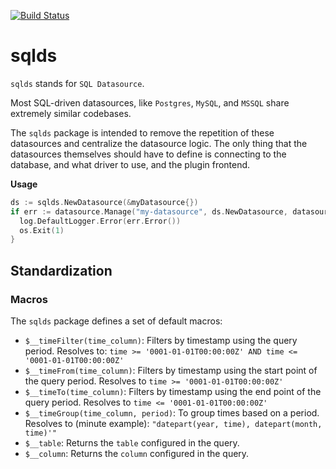 [![Build Status](https://drone.grafana.net/api/badges/grafana/sqlds/status.svg)](https://drone.grafana.net/grafana/sqlds)

# sqlds

`sqlds` stands for `SQL Datasource`.

Most SQL-driven datasources, like `Postgres`, `MySQL`, and `MSSQL` share extremely similar codebases.

The `sqlds` package is intended to remove the repetition of these datasources and centralize the datasource logic. The only thing that the datasources themselves should have to define is connecting to the database, and what driver to use, and the plugin frontend.

**Usage**

```go
ds := sqlds.NewDatasource(&myDatasource{})
if err := datasource.Manage("my-datasource", ds.NewDatasource, datasource.ManageOpts{}); err != nil {
  log.DefaultLogger.Error(err.Error())
  os.Exit(1)
}
```

## Standardization

### Macros

The `sqlds` package defines a set of default macros:

- `$__timeFilter(time_column)`: Filters by timestamp using the query period. Resolves to: `time >= '0001-01-01T00:00:00Z' AND time <= '0001-01-01T00:00:00Z'`
- `$__timeFrom(time_column)`: Filters by timestamp using the start point of the query period. Resolves to `time >= '0001-01-01T00:00:00Z'`
- `$__timeTo(time_column)`: Filters by timestamp using the end point of the query period. Resolves to `time <= '0001-01-01T00:00:00Z'`
- `$__timeGroup(time_column, period)`: To group times based on a period. Resolves to (minute example): `"datepart(year, time), datepart(month, time)'"`
- `$__table`: Returns the `table` configured in the query.
- `$__column`: Returns the `column` configured in the query.

